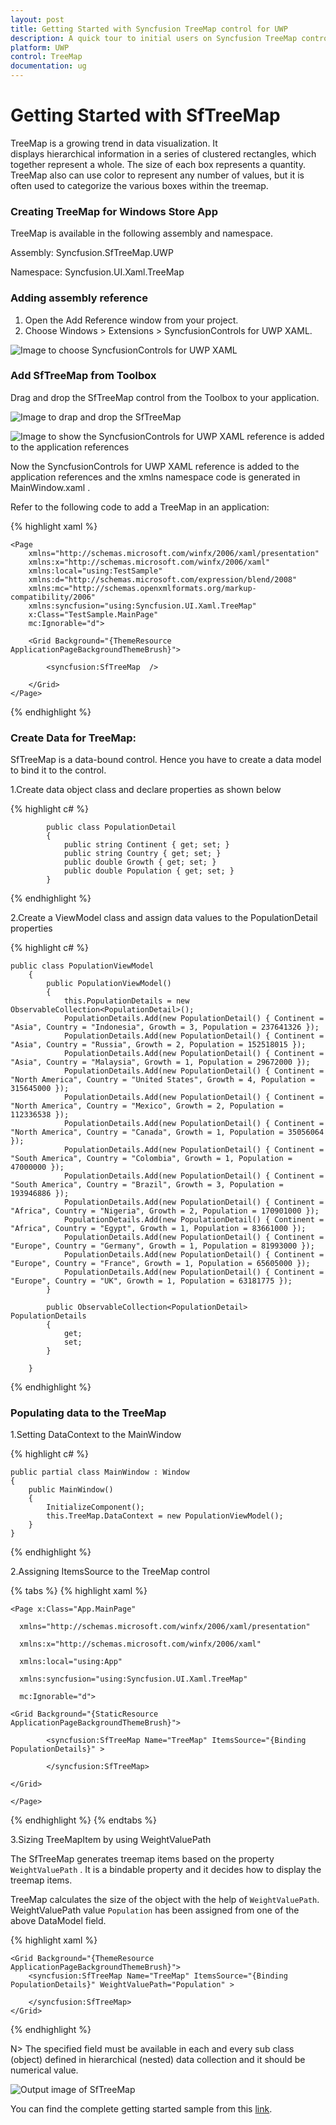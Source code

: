 ```yaml
---
layout: post
title: Getting Started with Syncfusion TreeMap control for UWP
description: A quick tour to initial users on Syncfusion TreeMap control for UWP platform and also describes how to sizing the TreeMapItem.
platform: UWP
control: TreeMap
documentation: ug
---
```


# Getting Started with SfTreeMap

TreeMap is a growing trend in data visualization. It displays hierarchical information in a series of clustered rectangles, which together represent a whole. The size of each box represents a quantity. TreeMap also can use color to represent any number of values, but it is often used to categorize the various boxes within the treemap.

### Creating TreeMap for Windows Store App

TreeMap is available in the following assembly and namespace.

Assembly: Syncfusion.SfTreeMap.UWP

Namespace: Syncfusion.UI.Xaml.TreeMap

### Adding assembly reference

1. Open the Add Reference window from your project.
2. Choose Windows > Extensions > SyncfusionControls for UWP XAML.

![Image to choose SyncfusionControls for UWP XAML](GettingStarted_images/gettingstarted_1.png)


### Add SfTreeMap from Toolbox

Drag and drop the SfTreeMap control from the Toolbox to your application.

![Image to drap and drop the SfTreeMap](GettingStarted_images/treemapdesigner.png)


![Image to show the SyncfusionControls for UWP XAML reference is added to the application references](GettingStarted_images/addingreference.png)

Now the SyncfusionControls for UWP XAML reference is added to the application references and the xmlns namespace code is generated in MainWindow.xaml .

Refer to the following code to add a TreeMap in an application:


{% highlight xaml %}

    <Page
        xmlns="http://schemas.microsoft.com/winfx/2006/xaml/presentation"
        xmlns:x="http://schemas.microsoft.com/winfx/2006/xaml"
        xmlns:local="using:TestSample"
        xmlns:d="http://schemas.microsoft.com/expression/blend/2008"
        xmlns:mc="http://schemas.openxmlformats.org/markup-compatibility/2006"
        xmlns:syncfusion="using:Syncfusion.UI.Xaml.TreeMap"
        x:Class="TestSample.MainPage"
        mc:Ignorable="d">

        <Grid Background="{ThemeResource ApplicationPageBackgroundThemeBrush}">

            <syncfusion:SfTreeMap  />

        </Grid>
    </Page>
{% endhighlight %}


### Create Data for TreeMap:

SfTreeMap is a data-bound control. Hence you have to create a data model to bind it to the control.

1.Create data object class and declare properties as shown below 

{% highlight c# %}
      
            public class PopulationDetail
            {
                public string Continent { get; set; }
                public string Country { get; set; }
                public double Growth { get; set; }
                public double Population { get; set; }
            }

{% endhighlight %}

2.Create a ViewModel class and assign data values to the PopulationDetail properties

{% highlight c# %}

    public class PopulationViewModel
        {
            public PopulationViewModel()
            {
                this.PopulationDetails = new ObservableCollection<PopulationDetail>();
                PopulationDetails.Add(new PopulationDetail() { Continent = "Asia", Country = "Indonesia", Growth = 3, Population = 237641326 });
                PopulationDetails.Add(new PopulationDetail() { Continent = "Asia", Country = "Russia", Growth = 2, Population = 152518015 });
                PopulationDetails.Add(new PopulationDetail() { Continent = "Asia", Country = "Malaysia", Growth = 1, Population = 29672000 });
                PopulationDetails.Add(new PopulationDetail() { Continent = "North America", Country = "United States", Growth = 4, Population = 315645000 });
                PopulationDetails.Add(new PopulationDetail() { Continent = "North America", Country = "Mexico", Growth = 2, Population = 112336538 });
                PopulationDetails.Add(new PopulationDetail() { Continent = "North America", Country = "Canada", Growth = 1, Population = 35056064 });
                PopulationDetails.Add(new PopulationDetail() { Continent = "South America", Country = "Colombia", Growth = 1, Population = 47000000 });
                PopulationDetails.Add(new PopulationDetail() { Continent = "South America", Country = "Brazil", Growth = 3, Population = 193946886 });
                PopulationDetails.Add(new PopulationDetail() { Continent = "Africa", Country = "Nigeria", Growth = 2, Population = 170901000 });
                PopulationDetails.Add(new PopulationDetail() { Continent = "Africa", Country = "Egypt", Growth = 1, Population = 83661000 });
                PopulationDetails.Add(new PopulationDetail() { Continent = "Europe", Country = "Germany", Growth = 1, Population = 81993000 });
                PopulationDetails.Add(new PopulationDetail() { Continent = "Europe", Country = "France", Growth = 1, Population = 65605000 });
                PopulationDetails.Add(new PopulationDetail() { Continent = "Europe", Country = "UK", Growth = 1, Population = 63181775 });
            }

            public ObservableCollection<PopulationDetail> PopulationDetails
            {
                get;
                set;
            }

        }

{% endhighlight %}

### Populating data to the TreeMap

1.Setting DataContext to the MainWindow

{% highlight c# %}

    public partial class MainWindow : Window
    {
        public MainWindow()
        {
            InitializeComponent();
            this.TreeMap.DataContext = new PopulationViewModel();
        }
    }

 {% endhighlight %}


2.Assigning ItemsSource to the TreeMap control

{% tabs %}
{% highlight xaml %}

    <Page x:Class="App.MainPage"

      xmlns="http://schemas.microsoft.com/winfx/2006/xaml/presentation"

      xmlns:x="http://schemas.microsoft.com/winfx/2006/xaml"

      xmlns:local="using:App"

      xmlns:syncfusion="using:Syncfusion.UI.Xaml.TreeMap"

      mc:Ignorable="d">

    <Grid Background="{StaticResource ApplicationPageBackgroundThemeBrush}">

            <syncfusion:SfTreeMap Name="TreeMap" ItemsSource="{Binding PopulationDetails}" >

            </syncfusion:SfTreeMap>

    </Grid>

    </Page>

{% endhighlight %}
{% endtabs %}

3.Sizing TreeMapItem by using WeightValuePath  

The SfTreeMap generates treemap items based on the property `WeightValuePath` . It is a bindable property and it decides how to display the treemap items.

TreeMap calculates the size of the object with the help of `WeightValuePath`. WeightValuePath value `Population` has been assigned from one of the above DataModel field.  

{% highlight xaml %}

    <Grid Background="{ThemeResource ApplicationPageBackgroundThemeBrush}">
        <syncfusion:SfTreeMap Name="TreeMap" ItemsSource="{Binding PopulationDetails}" WeightValuePath="Population" >

        </syncfusion:SfTreeMap>
    </Grid>

{% endhighlight %}


N>  The specified field must be available in each and every sub class (object) defined in hierarchical (nested) data collection and it should be numerical value.



![Output image of SfTreeMap](GettingStarted_images/treemapimage.png)

You can find the complete getting started sample from this [link](https://www.syncfusion.com/downloads/support/directtrac/general/ze/GettingStarted_Sample-45321827.zip).

